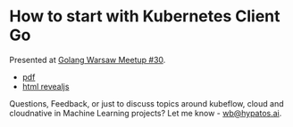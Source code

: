 #  How to start with Kubernetes Client Go

Presented at [Golang Warsaw Meetup #30](https://www.meetup.com/Golang-Warsaw/events/265791707/).

- [pdf](slides/index.pdf)
- [html revealjs](slides/)

Questions, Feedback, or just to discuss topics around kubeflow, cloud and cloudnative in Machine Learning projects? Let me know - wb@hypatos.ai.
